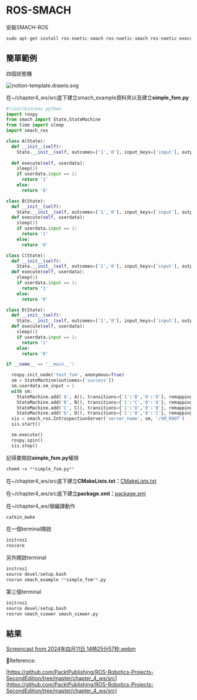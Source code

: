 # ROS-SMACH

安裝SMACH-ROS

```python
sudo apt-get install ros-noetic-smach ros-noetic-smach ros-noetic-executive-smach ros-noetic-smach-viewer
```

## 簡單範例

四個狀態機

![notion-template.drawio.svg](ROS-SMACH%20369a7bc88035427ca29d6c02acd579a4/notion-template.drawio.svg)

在~/chapter4_ws/src底下建立smach_example資料夾以及建立**simple_fsm.py**

```python
#!/usr/bin/env python
import rospy
from smach import State,StateMachine
from time import sleep
import smach_ros

class A(State):
  def __init__(self):
    State.__init__(self, outcomes=['1','0'], input_keys=['input'], output_keys=[''])
  
  def execute(self, userdata):
    sleep(1)
    if userdata.input == 1:
      return '1'
    else:
      return '0'

class B(State):
  def __init__(self):
    State.__init__(self, outcomes=['1','0'], input_keys=['input'], output_keys=[''])
  def execute(self, userdata):
    sleep(1)
    if userdata.input == 1:
      return '1'
    else:
      return '0'

class C(State):
  def __init__(self):
    State.__init__(self, outcomes=['1','0'], input_keys=['input'], output_keys=[''])
  def execute(self, userdata):
    sleep(1)
    if userdata.input == 1:
      return '1'
    else:
      return '0'

class D(State):
  def __init__(self):
    State.__init__(self, outcomes=['1','0'], input_keys=['input'], output_keys=[''])
  def execute(self, userdata):
    sleep(1)
    if userdata.input == 1:
      return '1'
    else:
      return '0'

if __name__ == '__main__':

  rospy.init_node('test_fsm', anonymous=True)
  sm = StateMachine(outcomes=['success'])
  sm.userdata.sm_input = 1
  with sm:
    StateMachine.add('A', A(), transitions={'1':'B','0':'D'}, remapping={'input':'sm_input','output':'input'})
    StateMachine.add('B', B(), transitions={'1':'C','0':'A'}, remapping={'input':'sm_input','output':'input'})
    StateMachine.add('C', C(), transitions={'1':'D','0':'B'}, remapping={'input':'sm_input','output':'input'})
    StateMachine.add('D', D(), transitions={'1':'A','0':'C'}, remapping={'input':'sm_input','output':'input'})
  sis = smach_ros.IntrospectionServer('server_name', sm, '/SM_ROOT')
  sis.start()

  sm.execute()
  rospy.spin()
  sis.stop()
```

記得要開啟**simple_fsm.py**權限

```python
chomd +x **simple_fsm.py**
```

在~/chapter4_ws/src底下建立**CMakeLists.txt：**[CMakeLists.txt](https://github.com/PacktPublishing/ROS-Robotics-Projects-SecondEdition/blob/master/chapter_4_ws/src/smach_example/CMakeLists.txt)

在~/chapter4_ws/src底下建立**package.xml：**[package.xml](https://github.com/PacktPublishing/ROS-Robotics-Projects-SecondEdition/blob/master/chapter_4_ws/src/smach_example/CMakeLists.txt)

在~/chapter4_ws/做編譯動作

```python
catkin_make
```

在一個terminal開啟

```python
initros1
roscore
```

另外開啟terminal

```python
initros1
source devel/setup.bash
rosrun smach_example **simple_fsm**.py
```

第三個terminal

```python
initros1
source devel/setup.bash
rosrun smach_viewer smach_viewer.py
```

## 結果

[Screencast from 2024年四月11日 14時25分57秒.webm](ROS-SMACH%20369a7bc88035427ca29d6c02acd579a4/Screencast_from_2024%25E5%25B9%25B4%25E5%259B%259B%25E6%259C%258811%25E6%2597%25A5_14%25E6%2599%258225%25E5%2588%258657%25E7%25A7%2592.webm)

📃Reference:

[https://github.com/PacktPublishing/ROS-Robotics-Projects-SecondEdition/tree/master/chapter_4_ws/src](https://github.com/PacktPublishing/ROS-Robotics-Projects-SecondEdition/tree/master/chapter_4_ws/src)